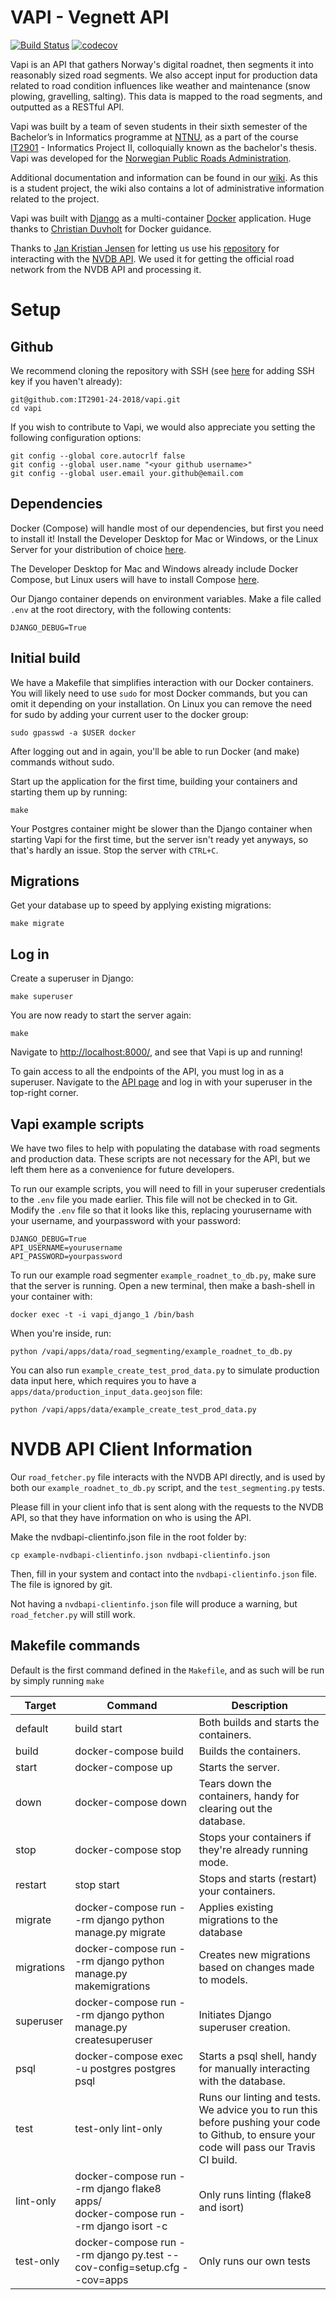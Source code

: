 # VAPI - Vegnett API

[![Build Status](https://travis-ci.org/IT2901-24-2018/vapi.svg?branch=dev)](https://travis-ci.org/IT2901-24-2018/vapi) [![codecov](https://codecov.io/gh/IT2901-24-2018/vapi/branch/dev/graph/badge.svg)](https://codecov.io/gh/IT2901-24-2018/vapi)

Vapi is an API that gathers Norway's digital roadnet, then segments it into reasonably sized road segments. We also accept input for production data related to road condition influences like weather and maintenance (snow plowing, gravelling, salting). This data is mapped to the road segments, and outputted as a RESTful API.

Vapi was built by a team of seven students in their sixth semester of the Bachelor’s in Informatics programme at [NTNU](https://www.ntnu.edu/), as a part of the course [IT2901](https://www.ntnu.edu/studies/courses/IT2901) - Informatics Project II, colloquially known as the bachelor's thesis. Vapi was developed for the [Norwegian Public Roads Administration](https://www.vegvesen.no/en/home).

Additional documentation and information can be found in our [wiki](https://github.com/it2901-24-2018/vapi/wiki). As this is a student project, the wiki also contains a lot of administrative information related to the project. 

Vapi was built with [Django](https://www.djangoproject.com/) as a multi-container [Docker](https://www.docker.com/) application. Huge thanks to [Christian Duvholt](https://github.com/duvholt) for Docker guidance.

Thanks to [Jan Kristian Jensen](https://github.com/LtGlahn) for letting us use his [repository](https://github.com/LtGlahn/nvdbapi-V2) for interacting with the [NVDB API](https://www.vegvesen.no/nvdb/apidokumentasjon/). We used it for getting the official road network from the NVDB API and processing it.

# Setup

## Github

We recommend cloning the repository with SSH (see [here](https://help.github.com/articles/connecting-to-github-with-ssh/) for adding SSH key if you haven't already):

```
git@github.com:IT2901-24-2018/vapi.git
cd vapi
```

If you wish to contribute to Vapi, we would also appreciate you setting the following configuration options:

```
git config --global core.autocrlf false
git config --global user.name "<your github username>"
git config --global user.email your.github@email.com
```

## Dependencies

Docker (Compose) will handle most of our dependencies, but first you need to install it! Install the Developer Desktop for Mac or Windows, or the Linux Server for your distribution of choice [here](https://www.docker.com/community-edition).

The Developer Desktop for Mac and Windows already include Docker Compose, but Linux users will have to install Compose [here](https://docs.docker.com/compose/install/).

Our Django container depends on environment variables. Make a file called `.env` at the root directory, with the following contents:

```
DJANGO_DEBUG=True
```

## Initial build
We have a Makefile that simplifies interaction with our Docker containers. You will likely need to use `sudo` for most Docker commands, but you can omit it depending on your installation. On Linux you can remove the need for sudo by adding your current user to the docker group:

`sudo gpasswd -a $USER docker`

After logging out and in again, you'll be able to run Docker (and make) commands without sudo.

Start up the application for the first time, building your containers and starting them up by running:

`make`

Your Postgres container might be slower than the Django container when starting Vapi for the first time, but the server isn't ready yet anyways, so that's hardly an issue. Stop the server with `CTRL+C`.

## Migrations

Get your database up to speed by applying existing migrations:

`make migrate`

## Log in

Create a superuser in Django:

`make superuser`

You are now ready to start the server again:

`make`

Navigate to [http://localhost:8000/](http://localhost:8000/), and see that Vapi is up and running!

To gain access to all the endpoints of the API, you must log in as a superuser. Navigate to the [API page](http://localhost:8000/api/) and log in with your superuser in the top-right corner.

## Vapi example scripts

We have two files to help with populating the database with road segments and production data. These scripts are not necessary for the API, but we left them here as a convenience for future developers.

To run our example scripts, you will need to fill in your superuser credentials to the `.env` file you made earlier. This file will not be checked in to Git. Modify the `.env` file so that it looks like this, replacing yourusername with your username, and yourpassword with your password:

```
DJANGO_DEBUG=True
API_USERNAME=yourusername
API_PASSWORD=yourpassword
```

To run our example road segmenter `example_roadnet_to_db.py`, make sure that the server is running. Open a new terminal, then make a bash-shell in your container with:

`docker exec -t -i vapi_django_1 /bin/bash`

When you're inside, run:

`python /vapi/apps/data/road_segmenting/example_roadnet_to_db.py`

You can also run `example_create_test_prod_data.py` to simulate production data input here, which requires you to have a `apps/data/production_input_data.geojson` file:

`python /vapi/apps/data/example_create_test_prod_data.py`

# NVDB API Client Information

Our `road_fetcher.py` file interacts with the NVDB API directly, and is used by both our `example_roadnet_to_db.py` script, and the `test_segmenting.py` tests.

Please fill in your client info that is sent along with the requests to the NVDB API, so that they have information on who is using the API.

Make the nvdbapi-clientinfo.json file in the root folder by:

`cp example-nvdbapi-clientinfo.json nvdbapi-clientinfo.json`

Then, fill in your system and contact into the `nvdbapi-clientinfo.json` file. The file is ignored by git.

Not having a `nvdbapi-clientinfo.json` file will produce a warning, but `road_fetcher.py` will still work.

## Makefile commands

Default is the first command defined in the `Makefile`, and as such will be run by simply running `make`

| Target | Command | Description |
| --- | --- | --- |
| default | build start | Both builds and starts the containers. |
| build | docker-compose build | Builds the containers. |
| start | docker-compose up | Starts the server. |
| down | docker-compose down | Tears down the containers, handy for clearing out the database. |
| stop | docker-compose stop | Stops your containers if they're already running mode. |
| restart | stop start | Stops and starts (restart) your containers. |
| migrate |	docker-compose run --rm django python manage.py migrate | Applies existing migrations to the database |
| migrations | docker-compose run --rm django python manage.py makemigrations | Creates new migrations based on changes made to models. |
| superuser | docker-compose run --rm django python manage.py createsuperuser | Initiates Django superuser creation. |
| psql | 	docker-compose exec -u postgres postgres psql | Starts a psql shell, handy for manually interacting with the database. |
| test | test-only lint-only | Runs our linting and tests. We advice you to run this before pushing your code to Github, to ensure your code will pass our Travis CI build. |
| lint-only | docker-compose run --rm django flake8 apps/ <br/> docker-compose run --rm django isort -c | Only runs linting (flake8 and isort) |
| test-only | docker-compose run --rm django py.test --cov-config=setup.cfg --cov=apps | Only runs our own tests |

